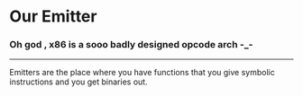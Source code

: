 # Our Emitter
### Oh god , x86 is a sooo badly designed opcode arch -_-
---
Emitters are the place where you have functions that you give symbolic
  instructions and you get binaries out.

